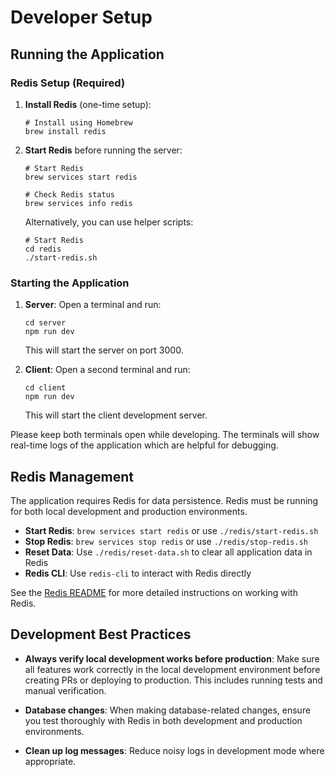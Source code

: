 # Developer Setup

## Running the Application

### Redis Setup (Required)

1. **Install Redis** (one-time setup):
   ```
   # Install using Homebrew
   brew install redis
   ```

2. **Start Redis** before running the server:
   ```
   # Start Redis
   brew services start redis
   
   # Check Redis status
   brew services info redis
   ```

   Alternatively, you can use helper scripts:
   ```
   # Start Redis
   cd redis
   ./start-redis.sh
   ```

### Starting the Application

1. **Server**: Open a terminal and run:
   ```
   cd server
   npm run dev
   ```
   This will start the server on port 3000.

2. **Client**: Open a second terminal and run:
   ```
   cd client
   npm run dev
   ```
   This will start the client development server.

Please keep both terminals open while developing. The terminals will show real-time logs of the application which are helpful for debugging.

## Redis Management

The application requires Redis for data persistence. Redis must be running for both local development and production environments.

- **Start Redis**: `brew services start redis` or use `./redis/start-redis.sh`
- **Stop Redis**: `brew services stop redis` or use `./redis/stop-redis.sh`
- **Reset Data**: Use `./redis/reset-data.sh` to clear all application data in Redis
- **Redis CLI**: Use `redis-cli` to interact with Redis directly

See the [Redis README](/redis/README.md) for more detailed instructions on working with Redis.

## Development Best Practices

- **Always verify local development works before production**: Make sure all features work correctly in the local development environment before creating PRs or deploying to production. This includes running tests and manual verification.

- **Database changes**: When making database-related changes, ensure you test thoroughly with Redis in both development and production environments.

- **Clean up log messages**: Reduce noisy logs in development mode where appropriate.